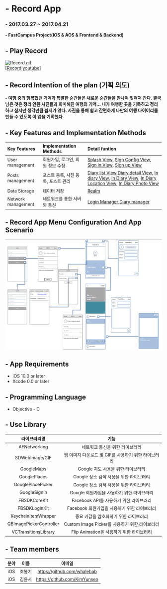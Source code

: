 # - Record App
### - 2017.03.27 ~ 2017.04.21
**- FastCampus Project(IOS & AOS & Frontend & Backend)**

## - Play Record
![Record gif](https://github.com/whalebab86/Record_IOS/blob/master/App_Manual_Document/image/record_cover_01.gif)
<br/>
[[Record youtube](https://www.youtube.com/watch?v=A0ARKpXVC1A "Record")]


## - Record Intention of the plan (기획 의도)
**- 여행 중의 행복했던 기억과 특별한 순간들은 새로운 순간들을 만나며 잊혀져 간다. 결국 남은 것은 정리 안된 사진들과 희미해진 여행의 기억... 내가 여행한 곳을 기록하고 정리하고 싶지만 생각만큼 쉽지가 않다. 사진을 통해 쉽고 간편하게 나만의 여행 다이어리를 만들 수 있도록 이 앱을 기획했다.** 
 
## - Key Features and Implementation Methods

|Key Features|Implementation Methods|Detail funtion|
|:--|:--|:--|
|User management|회원가입, 로그인, 회원 정보 수정 |[Splash View](), [Sign Config View](), [Sign in View](), [Sign up View]()|
|Posts management|포스트 등록, 사진 등록, 포스트 관리|[Diary list View](),[Diary detail View](), [In diary View](), [In Diary View](), [In Diary Location View](), [In Diary Photo View]()|
|Data Storage|데이터 저장|[Realm]()|
|Network management|네트워크를 통한 서버와 통신|[Login Manager](),[Diary manager]()|



## - Record App Menu Configuration And App Scenario

![Senario](https://github.com/whalebab86/Record_IOS/blob/master/App_Manual_Document/image/senario.png)

## - App Requirements

- iOS 10.0 or later
- Xcode 0.0 or later

## - Programming Language

- Objective - C

## - Use Library
|라이브러리명|기능|
|:--:|:--:|
|AFNetworking|네트워크 통신을 위한 라이브러리|
|SDWebImage/GIF|웹 이미지 다운로드 및 GIF를 사용하기 위한 라이브러리|
|GoogleMaps|Google 지도 사용을 위한 라이브러리|
|GooglePlaces|Google 장소 검색 사용을 위한 라이브러리|
|GooglePlacePicker|Google 장소 검색 사용을 위한 라이브러리|
|GoogleSignIn|Google 회원가입을 사용하기 위한 라이브러리|
|FBSDKCoreKit|Facebook API를 사용하기 위한 라이브러리|
|FBSDKLoginKit|Facebook 회원가입을 사용하기 위한 라이브러리|
|KeychainItemWrapper|중요 키값을 암호화하기 위한 라이브러리|
|QBImagePickerController|Custom Image Picker를 사용하기 위한 라이브러리|
|VCTransitionsLibrary|Flip Animation을 사용하기 위한 라이브러리|

## - Team members

|분야|이름|이메일|
|:--:|:--:|:--:|
|iOS|조봉기|https://github.com/whalebab|
|iOS|김윤서|https://github.com/KimYunseo|
